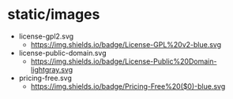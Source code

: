 # static/images

-   license-gpl2.svg
    -   <https://img.shields.io/badge/License-GPL%20v2-blue.svg>
-   license-public-domain.svg
    -   <https://img.shields.io/badge/License-Public%20Domain-lightgray.svg>
-   pricing-free.svg
    -   <https://img.shields.io/badge/Pricing-Free%20($0)-blue.svg>
